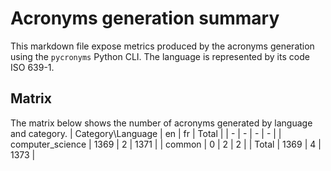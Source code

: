 # Acronyms generation summary

This markdown file expose metrics produced by the acronyms generation using the `pycronyms` Python CLI. The language is represented by its code ISO 639-1.


## Matrix

The matrix below shows the number of acronyms generated by language and category.
| Category\Language | en | fr | Total |
| - | - | - | - |
| computer_science | 1369 | 2 | 1371 |
| common | 0 | 2 | 2 |
| Total | 1369 | 4 | 1373 |

